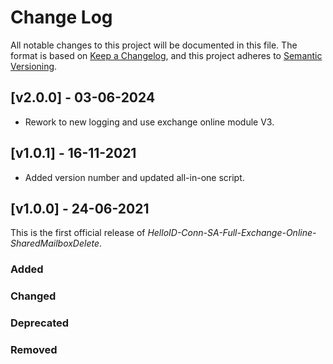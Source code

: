 # Change Log

All notable changes to this project will be documented in this file. The format is based on [Keep a Changelog](https://keepachangelog.com), and this project adheres to [Semantic Versioning](https://semver.org).

## [v2.0.0] - 03-06-2024

- Rework to new logging and use exchange online module V3.

## [v1.0.1] - 16-11-2021

- Added version number and updated all-in-one script.

## [v1.0.0] - 24-06-2021

This is the first official release of _HelloID-Conn-SA-Full-Exchange-Online-SharedMailboxDelete_.

### Added

### Changed

### Deprecated

### Removed
